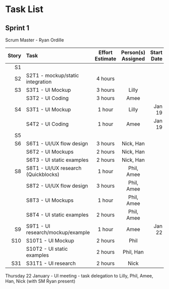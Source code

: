 # Task List
## Sprint 1

Scrum Master - Ryan Ordille

| Story | Task             | Effort Estimate | Person(s) Assigned | Start Date | End Date | Actual Effort |
| ----: | :----------------| :-------------: | :----------------: | ---------: | :------- | :-----------: |
| S1    | | | | | | |
| S2    | S2T1 - mockup/static integration | 4 hours | | | | |
| S3    | S3T1 - UI Mockup | 3 hours | Lilly | | | |
|       | S3T2 - UI Coding | 3 hours | Amee | | | |
| S4    | S3T1 - UI Mockup | 1 hour | Lilly | Jan 19 | Jan 19 | 1 hour |
|       | S4T2 - UI Coding | 1 hour | Amee | Jan 19 | Jan 19 | 1 hour |
| S5    | | | | | | |
| S6    | S6T1 - UI/UX flow design | 3 hours | Nick, Han | | | |
|       | S6T2 - UI Mockups | 2 hours | Nick, Han | | | |
|       | S6T3 - UI static examples | 2 hours | Nick, Han | | | |
| S8    | S8T1 - UI/UX research (Quickblocks) | 1 hour | Phil, Amee | | | |
|       | S8T2 - UI/UX flow design | 3 hours | Phil, Amee | | | |
|       | S8T3 - UI Mockups | 1 hour | Phil, Amee | | | |
|       | S8T4 - UI static examples | 2 hours | Phil, Amee | | | |
| S9    | S9T1 - UI research/mockup/example | 1 hour | Amee | Jan 22 | | |
| S10   | S10T1 - UI Mockup | 2 hours | Phil | | | |
|       | S10T2 - UI static examples | 2 hours | Phil, Han | | | |
| S31   | S31T1 - UI research | 2 hours | Nick | | | |

Thursday 22 January - UI meeting - task delegation to Lilly, Phil, Amee, Han, Nick (with SM Ryan present)
